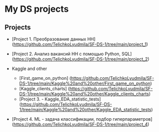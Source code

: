 # My DS projects

## Projects
* [Project 1. Преобразование данных HH] (https://github.com/TelichkoLyudmila/SF-DS-1/tree/main/project_1) 
* [Project 2. Анализ вакансий HH с помощью Python, SQL] (https://github.com/TelichkoLyudmila/SF-DS-1/tree/main/project_2)

* Kaggle and other
  * [First_game_on_python] (https://github.com/TelichkoLyudmila/SF-DS-1/tree/main/Kaggle%20and%20other/First_game_on_python)
  * [Kaggle_clients_charts] (https://github.com/TelichkoLyudmila/SF-DS-1/tree/main/Kaggle%20and%20other/Kaggle_clients_charts)
  * [Project 3. - Kaggle_EDA_statistic_tests] (https://github.com/TelichkoLyudmila/SF-DS-1/tree/main/Kaggle%20and%20other/Kaggle_EDA_statistic_tests)

* [Project 4. ML - задача классификации, подбор гиперпараметров] (https://github.com/TelichkoLyudmila/SF-DS-1/tree/main/project_4)
